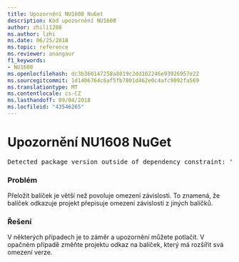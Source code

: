 ```yaml
---
title: Upozornění NU1608 NuGet
description: Kód upozornění NU1608
author: zhili1208
ms.author: lzhi
ms.date: 06/25/2018
ms.topic: reference
ms.reviewer: anangaur
f1_keywords:
- NU1608
ms.openlocfilehash: dc3b360147258a8819c2dd102246e93926957e22
ms.sourcegitcommit: 1d1406764c6af5fb7801d462e0c4afc9092fa569
ms.translationtype: MT
ms.contentlocale: cs-CZ
ms.lasthandoff: 09/04/2018
ms.locfileid: "43546265"
---
```

# <a name="nuget-warning-nu1608"></a>Upozornění NU1608 NuGet

<pre>Detected package version outside of dependency constraint: 'PackageA' 1.0.0 requires 'PackageB' (= 1.0.0) but version 'PackageB' 2.0.0 was resolved.</pre>

### <a name="issue"></a>Problém
Přeložit balíček je větší než povoluje omezení závislosti. To znamená, že balíček odkazuje projekt přepisuje omezení závislosti z jiných balíčků.

### <a name="solution"></a>Řešení
V některých případech je to záměr a upozornění můžete potlačit. V opačném případě změňte projektu odkaz na balíček, který má rozšířit svá omezení verze.